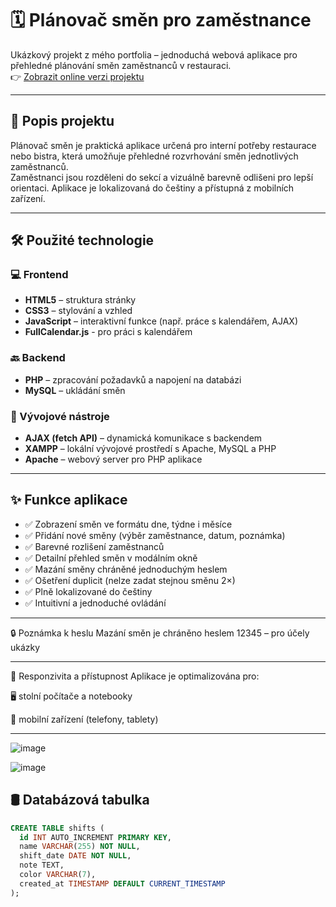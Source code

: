 # 🗓️ Plánovač směn pro zaměstnance

Ukázkový projekt z mého portfolia – jednoduchá webová aplikace pro přehledné plánování směn zaměstnanců v restauraci.  
👉 [Zobrazit online verzi projektu](http://smeny.wz.cz:8080)

---

## 🧾 Popis projektu

Plánovač směn je praktická aplikace určená pro interní potřeby restaurace nebo bistra, která umožňuje přehledné rozvrhování směn jednotlivých zaměstnanců.  
Zaměstnanci jsou rozděleni do sekcí a vizuálně barevně odlišeni pro lepší orientaci. Aplikace je lokalizovaná do češtiny a přístupná z mobilních zařízení.

---

## 🛠️ Použité technologie

### 💻 Frontend

- **HTML5** – struktura stránky  
- **CSS3** – stylování a vzhled  
- **JavaScript** – interaktivní funkce (např. práce s kalendářem, AJAX)  
- **FullCalendar.js** - pro práci s kalendářem

### 🔙 Backend

- **PHP** – zpracování požadavků a napojení na databázi  
- **MySQL** – ukládání směn  

### 🧰 Vývojové nástroje

- **AJAX (fetch API)** – dynamická komunikace s backendem  
- **XAMPP** – lokální vývojové prostředí s Apache, MySQL a PHP  
- **Apache** – webový server pro PHP aplikace  

---

## ✨ Funkce aplikace

- ✅ Zobrazení směn ve formátu dne, týdne i měsíce  
- ✅ Přidání nové směny (výběr zaměstnance, datum, poznámka)  
- ✅ Barevné rozlišení zaměstnanců  
- ✅ Detailní přehled směn v modálním okně  
- ✅ Mazání směny chráněné jednoduchým heslem  
- ✅ Ošetření duplicit (nelze zadat stejnou směnu 2×)  
- ✅ Plně lokalizované do češtiny  
- ✅ Intuitivní a jednoduché ovládání  

---

🔒 Poznámka k heslu
Mazání směn je chráněno heslem 12345 – pro účely ukázky

---

📱 Responzivita a přístupnost
Aplikace je optimalizována pro:

🖥️ stolní počítače a notebooky

📱 mobilní zařízení (telefony, tablety)

---

![image](https://github.com/user-attachments/assets/f1030afa-04d5-49df-b32b-ac2797e79c34)

![image](https://github.com/user-attachments/assets/ed2ea27d-45ce-4fb5-b9fb-ba21b91fed42)


## 🛢️ Databázová tabulka

```sql
CREATE TABLE shifts (
  id INT AUTO_INCREMENT PRIMARY KEY,
  name VARCHAR(255) NOT NULL,
  shift_date DATE NOT NULL,
  note TEXT,
  color VARCHAR(7),
  created_at TIMESTAMP DEFAULT CURRENT_TIMESTAMP
);
